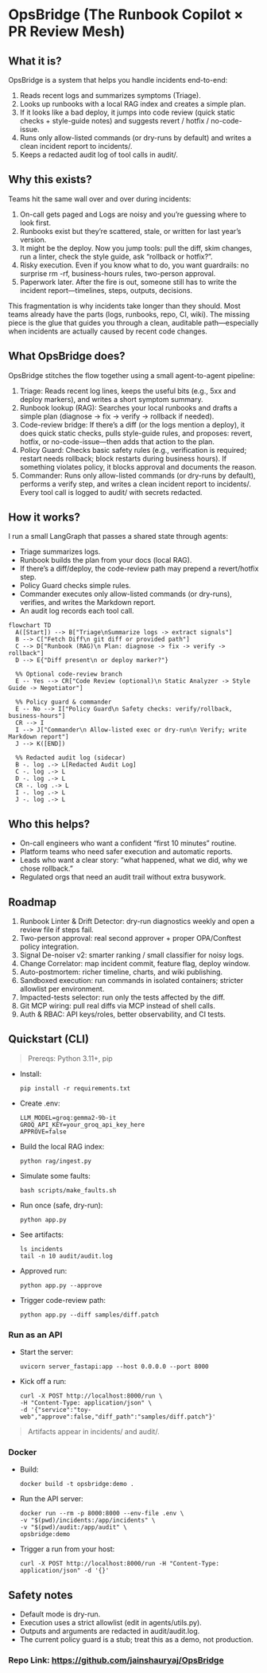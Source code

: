 # OpsBridge (The Runbook Copilot × PR Review Mesh)

## What it is?
OpsBridge is a system that helps you handle incidents end-to-end:
1. Reads recent logs and summarizes symptoms (Triage).
2. Looks up runbooks with a local RAG index and creates a simple plan.
3. If it looks like a bad deploy, it jumps into code review (quick static checks + style-guide notes) and suggests revert / hotfix / no-code-issue.
4. Runs only allow-listed commands (or dry-runs by default) and writes a clean incident report to incidents/.
5. Keeps a redacted audit log of tool calls in audit/.

## Why this exists?
Teams hit the same wall over and over during incidents:
1. On-call gets paged and Logs are noisy and you’re guessing where to look first.
2. Runbooks exist but they’re scattered, stale, or written for last year’s version.
3. It might be the deploy. Now you jump tools: pull the diff, skim changes, run a linter, check the style guide, ask “rollback or hotfix?”.
4. Risky execution. Even if you know what to do, you want guardrails: no surprise rm -rf, business-hours rules, two-person approval.
5. Paperwork later. After the fire is out, someone still has to write the incident report—timelines, steps, outputs, decisions.

This fragmentation is why incidents take longer than they should. Most teams already have the parts (logs, runbooks, repo, CI, wiki). The missing piece is the glue that guides you through a clean, auditable path—especially when incidents are actually caused by recent code changes.

## What OpsBridge does?
OpsBridge stitches the flow together using a small agent-to-agent pipeline:
1. Triage: Reads recent log lines, keeps the useful bits (e.g., 5xx and deploy markers), and writes a short symptom summary.
2. Runbook lookup (RAG): Searches your local runbooks and drafts a simple plan (diagnose → fix → verify → rollback if needed).
3. Code-review bridge: If there’s a diff (or the logs mention a deploy), it does quick static checks, pulls style-guide rules, and proposes: revert, hotfix, or no-code-issue—then adds that action to the plan.
4. Policy Guard: Checks basic safety rules (e.g., verification is required; restart needs rollback; block restarts during business hours). If something violates policy, it blocks approval and documents the reason.
5. Commander: Runs only allow-listed commands (or dry-runs by default), performs a verify step, and writes a clean incident report to incidents/. Every tool call is logged to audit/ with secrets redacted.

## How it works?
I run a small LangGraph that passes a shared state through agents:
* Triage summarizes logs.
* Runbook builds the plan from your docs (local RAG).
* If there’s a diff/deploy, the code-review path may prepend a revert/hotfix step.
* Policy Guard checks simple rules.
* Commander executes only allow-listed commands (or dry-runs), verifies, and writes the Markdown report.
* An audit log records each tool call.
```mermaid
flowchart TD
  A([Start]) --> B["Triage\nSummarize logs -> extract signals"]
  B --> C["Fetch Diff\n git diff or provided path"]
  C --> D["Runbook (RAG)\n Plan: diagnose -> fix -> verify -> rollback"]
  D --> E{"Diff present\n or deploy marker?"}

  %% Optional code-review branch
  E -- Yes --> CR["Code Review (optional)\n Static Analyzer -> Style Guide -> Negotiator"]

  %% Policy guard & commander
  E -- No --> I["Policy Guard\n Safety checks: verify/rollback, business-hours"]
  CR --> I
  I --> J["Commander\n Allow-listed exec or dry-run\n Verify; write Markdown report"]
  J --> K([END])

  %% Redacted audit log (sidecar)
  B -. log .-> L[Redacted Audit Log]
  C -. log .-> L
  D -. log .-> L
  CR -. log .-> L
  I -. log .-> L
  J -. log .-> L
```
## Who this helps?
* On-call engineers who want a confident “first 10 minutes” routine.
* Platform teams who need safer execution and automatic reports.
* Leads who want a clear story: “what happened, what we did, why we chose rollback.”
* Regulated orgs that need an audit trail without extra busywork.

## Roadmap
1. Runbook Linter & Drift Detector: dry-run diagnostics weekly and open a review file if steps fail.
2. Two-person approval: real second approver + proper OPA/Conftest policy integration.
3. Signal De-noiser v2: smarter ranking / small classifier for noisy logs.
4. Change Correlator: map incident commit, feature flag, deploy window.
5. Auto-postmortem: richer timeline, charts, and wiki publishing.
6. Sandboxed execution: run commands in isolated containers; stricter allowlist per environment.
7. Impacted-tests selector: run only the tests affected by the diff.
8. Git MCP wiring: pull real diffs via MCP instead of shell calls.
9. Auth & RBAC: API keys/roles, better observability, and CI tests.

## Quickstart (CLI)

> Prereqs: Python 3.11+, pip
* Install:

  ```
  pip install -r requirements.txt
  ```
* Create .env:

  ```
  LLM_MODEL=groq:gemma2-9b-it
  GROQ_API_KEY=your_groq_api_key_here
  APPROVE=false
  ```
* Build the local RAG index:
  ```
  python rag/ingest.py
  ```
* Simulate some faults:
  ```
  bash scripts/make_faults.sh
  ```
* Run once (safe, dry-run):
  ```
  python app.py
  ```
* See artifacts:
  ```
  ls incidents
  tail -n 10 audit/audit.log
  ```
* Approved run:
  ```
  python app.py --approve
  ```
* Trigger code-review path:
  ```
  python app.py --diff samples/diff.patch
  ```

### Run as an API
* Start the server:
  ```
  uvicorn server_fastapi:app --host 0.0.0.0 --port 8000
  ```
* Kick off a run:
  ```
  curl -X POST http://localhost:8000/run \
  -H "Content-Type: application/json" \
  -d '{"service":"toy-web","approve":false,"diff_path":"samples/diff.patch"}'
  ```
> Artifacts appear in incidents/ and audit/.

### Docker
* Build:
  ```
  docker build -t opsbridge:demo .
  ```
* Run the API server:
  ```
  docker run --rm -p 8000:8000 --env-file .env \
  -v "$(pwd)/incidents:/app/incidents" \
  -v "$(pwd)/audit:/app/audit" \
  opsbridge:demo
  ```
* Trigger a run from your host:
  ```
  curl -X POST http://localhost:8000/run -H "Content-Type: application/json" -d '{}'
  ```
## Safety notes
* Default mode is dry-run.
* Execution uses a strict allowlist (edit in agents/utils.py).
* Outputs and arguments are redacted in audit/audit.log.
* The current policy guard is a stub; treat this as a demo, not production.

### Repo Link: https://github.com/jainshauryaj/OpsBridge
